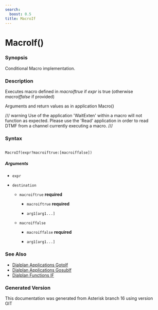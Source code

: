 ```yaml
---
search:
  boost: 0.5
title: MacroIf
---
```


# MacroIf()

### Synopsis

Conditional Macro implementation.

### Description

Executes macro defined in _macroiftrue_ if _expr_ is true (otherwise _macroiffalse_ if provided)<br>

Arguments and return values as in application Macro()<br>


/// warning
Use of the application 'WaitExten' within a macro will not function as expected. Please use the 'Read' application in order to read DTMF from a channel currently executing a macro.
///


### Syntax


```

MacroIf(expr?macroiftrue:[macroiffalse])
```
##### Arguments


* `expr`

* `destination`

    * `macroiftrue` **required**

        * `macroiftrue` **required**

        * `arg1[arg1...]`

    * `macroiffalse`

        * `macroiffalse` **required**

        * `arg1[arg1...]`

### See Also

* [Dialplan Applications GotoIf](/Asterisk_16_Documentation/API_Documentation/Dialplan_Applications/GotoIf)
* [Dialplan Applications GosubIf](/Asterisk_16_Documentation/API_Documentation/Dialplan_Applications/GosubIf)
* [Dialplan Functions IF](/Asterisk_16_Documentation/API_Documentation/Dialplan_Functions/IF)


### Generated Version

This documentation was generated from Asterisk branch 16 using version GIT 